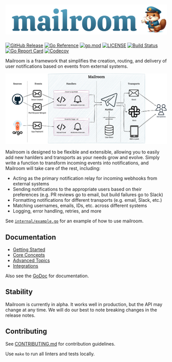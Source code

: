 # ![mailroom](./docs/mailroom.png)

[![GitHub Release](https://img.shields.io/github/v/release/seatgeek/mailroom?style=flat-square)](https://github.com/seatgeek/mailroom/releases)
[![Go Reference](https://pkg.go.dev/badge/github.com/seatgeek/mailroom.svg?style=flat-square)](https://pkg.go.dev/github.com/seatgeek/mailroom)
[![go.mod](https://img.shields.io/github/go-mod/go-version/seatgeek/mailroom?style=flat-square)](go.mod)
[![LICENSE](https://img.shields.io/github/license/seatgeek/mailroom?style=flat-square)](LICENSE)
[![Build Status](https://img.shields.io/github/actions/workflow/status/seatgeek/mailroom/tests.yml?branch=main&style=flat-square)](https://github.com/seatgeek/mailroom/actions?query=workflow%3Atests+branch%3Amain)
[![Go Report Card](https://goreportcard.com/badge/github.com/seatgeek/mailroom?style=flat-square)](https://goreportcard.com/report/github.com/seatgeek/mailroom)
[![Codecov](https://img.shields.io/codecov/c/github/seatgeek/mailroom?style=flat-square)](https://codecov.io/gh/seatgeek/mailroom)

Mailroom is a framework that simplifies the creation, routing, and delivery of user notifications based on events from external systems.

![Flow diagram](./docs/flow.png)

Mailroom is designed to be flexible and extensible, allowing you to easily add new hanlders and transports as your needs grow and evolve. Simply write a function to transform incoming events into notifications, and Mailroom will take care of the rest, including:

- Acting as the primary notification relay for incoming webhooks from external systems
- Sending notifications to the appropriate users based on their preferences (e.g. PR reviews go to email, but build failures go to Slack)
- Formatting notifications for different transports (e.g. email, Slack, etc.)
- Matching usernames, emails, IDs, etc. across different systems
- Logging, error handling, retries, and more

See [`internal/example.go`](./internal/example.go) for an example of how to use mailroom.

## Documentation

- [Getting Started](./docs/getting-started.md)
- [Core Concepts](./docs/core-concepts.md)
- [Advanced Topics](./docs/advanced-topics.md)
- [Integrations](./docs/integrations.md)

Also see the [GoDoc](https://pkg.go.dev/github.com/seatgeek/mailroom) for documentation.

## Stability

Mailroom is currently in alpha. It works well in production, but the API may change at any time. We will do our best to note breaking changes in the release notes.

## Contributing

See [CONTRIBUTING.md](./.github/CONTRIBUTING.md) for contribution guidelines.

Use `make` to run all linters and tests locally.
